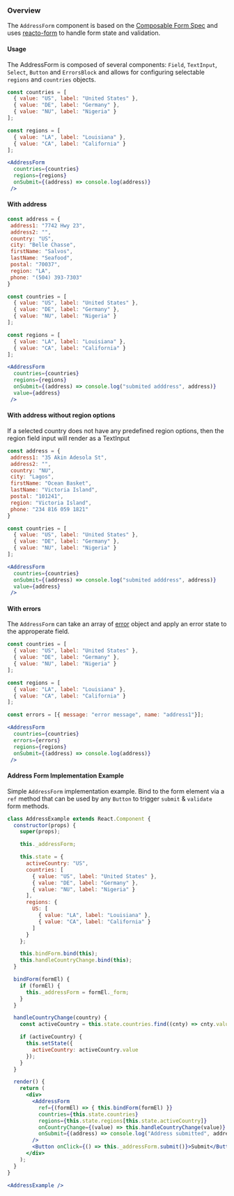 ### Overview
The `AddressForm` component is based on the [Composable Form Spec](http://forms.dairystatedesigns.com/) and uses [reacto-form](http://forms.dairystatedesigns.com/reacto-form/) to handle form state and validation.

#### Usage
The AddressForm is composed of several components: `Field`, `TextInput`, `Select`, `Button` and `ErrorsBlock` and allows for configuring selectable `regions` and `countries` objects.

```jsx
const countries = [
  { value: "US", label: "United States" },
  { value: "DE", label: "Germany" },
  { value: "NU", label: "Nigeria" }
];

const regions = [
  { value: "LA", label: "Louisiana" },
  { value: "CA", label: "California" }
];

<AddressForm
  countries={countries}
  regions={regions}
  onSubmit={(address) => console.log(address)}
 />
```

#### With address
```jsx
const address = {
 address1: "7742 Hwy 23",
 address2: "",
 country: "US",
 city: "Belle Chasse",
 firstName: "Salvos",
 lastName: "Seafood",
 postal: "70037",
 region: "LA",
 phone: "(504) 393-7303"
}

const countries = [
  { value: "US", label: "United States" },
  { value: "DE", label: "Germany" },
  { value: "NU", label: "Nigeria" }
];

const regions = [
  { value: "LA", label: "Louisiana" },
  { value: "CA", label: "California" }
];

<AddressForm
  countries={countries}
  regions={regions}
  onSubmit={(address) => console.log("submited adddress", address)}
  value={address}
 />
```


#### With address without region options
If a selected country does not have any predefined region options, then the region field input will render as a TextInput

```jsx
const address = {
 address1: "35 Akin Adesola St",
 address2: "",
 country: "NU",
 city: "Lagos",
 firstName: "Ocean Basket",
 lastName: "Victoria Island",
 postal: "101241",
 region: "Victoria Island",
 phone: "234 816 059 1821"
}

const countries = [
  { value: "US", label: "United States" },
  { value: "DE", label: "Germany" },
  { value: "NU", label: "Nigeria" }
];

<AddressForm
  countries={countries}
  onSubmit={(address) => console.log("submited adddress", address)}
  value={address}
 />
```

#### With errors
The `AddressForm` can take an array of [error](http://forms.dairystatedesigns.com/user/errors/#errors) object and apply an error state to the approperate field.
```jsx
const countries = [
  { value: "US", label: "United States" },
  { value: "DE", label: "Germany" },
  { value: "NU", label: "Nigeria" }
];

const regions = [
  { value: "LA", label: "Louisiana" },
  { value: "CA", label: "California" }
];

const errors = [{ message: "error message", name: "address1"}];

<AddressForm
  countries={countries}
  errors={errors}
  regions={regions}
  onSubmit={(address) => console.log(address)}
 />
```

#### Address Form Implementation Example
Simple `AddressForm` implementation example. Bind to the form element via a `ref` method that can be used by any `Button` to trigger `submit` & `validate` form methods.

```jsx
class AddressExample extends React.Component {
  constructor(props) {
    super(props);

    this._addressForm;

    this.state = {
      activeCountry: "US",
      countries: [
        { value: "US", label: "United States" },
        { value: "DE", label: "Germany" },
        { value: "NU", label: "Nigeria" }
      ],
      regions: {
        US: [
          { value: "LA", label: "Louisiana" },
          { value: "CA", label: "California" }
        ]
      }
    };

    this.bindForm.bind(this);
    this.handleCountryChange.bind(this);
  }

  bindForm(formEl) {
    if (formEl) {
      this._addressForm = formEl._form;
    }
  }

  handleCountryChange(country) {
    const activeCountry = this.state.countries.find((cnty) => cnty.value === country);

    if (activeCountry) {
      this.setState({
        activeCountry: activeCountry.value
      });
    }
  }

  render() {
    return (
      <div>
        <AddressForm
          ref={(formEl) => { this.bindForm(formEl) }}
          countries={this.state.countries}
          regions={this.state.regions[this.state.activeCountry]}
          onCountryChange={(value) => this.handleCountryChange(value)}
          onSubmit={(address) => console.log("Address submitted", address)}
        />
        <Button onClick={() => this._addressForm.submit()}>Submit</Button>
      </div>
    );
  }
}

<AddressExample />
```
